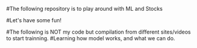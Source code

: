 #The following repository is to play around with ML and Stocks

#Let's have some fun!

#The following is NOT my code but compilation from different sites/videos to start trainning.
#Learning how model works, and what we can do. 
